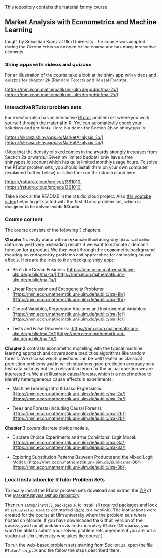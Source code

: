 This repository contains the material for my course

## Market Analysis with Econometrics and Machine Learning

taught by Sebastian Kranz at Ulm University. The course was adapted during the Corona crisis as an open online course and has many interactive elements.

### Shiny apps with videos and quizzes

For an illustration of the course take a look at the shiny app with videos and quizzes for chapter 2b (Random Forests and Causal Forests):

[https://mm.econ.mathematik.uni-ulm.de/public/ma-2b/](https://mm.econ.mathematik.uni-ulm.de/public/ma-2b/)

### Interactive RTutor problem sets

Each section also has an interactive [RTutor](https://skranz.github.io/RTutor/) problem set where you work yourself through the material in R. You can automatically check your solutions and get hints. Here is a demo for Section 2b on shinyapps.io:

[https://skranz.shinyapps.io/MarketAnalysis_2b/](https://skranz.shinyapps.io/MarketAnalysis_2b/)

(Note that the density of xkcd comics in the awards strongly increases from Section 2a onwards.) Given my limited budget I only have a free shinyapps.io account which has quite limited monthly usage hours. To solve the RTutor problem sets, you should install them on your own computer (explained further below) or solve them on the rstudio cloud here:

[https://rstudio.cloud/project/1361010](https://rstudio.cloud/project/1361010)

Take a look at the README in the rstudio cloud project. Also [this youtube video](http://www.youtube.com/watch?v=_yUX5erDozQ&t=1m7s) helps to get started with the first RTutor problem set, which is designed to be solved inside RStudio.

### Course content

The course consists of the following 3 chapters.

**Chapter 1** directly starts with an example illustrating why historical sales data may yield very misleading results if we want to estimate a demand function for a product. We then work through the econometric background focusing on endogeniety problems and approaches for estimating causal effects. Here are the links to the video quiz shiny apps:

  - Bob's Ice Cream Business: [https://mm.econ.mathematik.uni-ulm.de/public/ma-1a/](https://mm.econ.mathematik.uni-ulm.de/public/ma-1a/)

  - Linear Regression and Endogeneity Problems: [https://mm.econ.mathematik.uni-ulm.de/public/ma-1b/](https://mm.econ.mathematik.uni-ulm.de/public/ma-1b/)

  - Control Variables, Regression Anatomy and Instrumental Variables: [https://mm.econ.mathematik.uni-ulm.de/public/ma-1c/](https://mm.econ.mathematik.uni-ulm.de/public/ma-1c/)
  
  - Tests and False Discoveries: [https://mm.econ.mathematik.uni-ulm.de/public/ma-1d/](https://mm.econ.mathematik.uni-ulm.de/public/ma-1d/)
  

**Chapter 2** contrasts econometric modelling with the typical machine learning approach and covers some prediction algorithms like random forests. We discuss which questions can be well treated as classical prediction problems and in which situations good prediction accuracy on a test data set may not be a relevant criterion for the actual question we are interested in. We also illustrate causal forests, which is a novel method to identify heterogeneous causal effects in experiments.

  - Machine Learning Intro & Lasso Regressions: [https://mm.econ.mathematik.uni-ulm.de/public/ma-2a/](https://mm.econ.mathematik.uni-ulm.de/public/ma-2a/)

  - Trees and Forests (including Causal Forests): [https://mm.econ.mathematik.uni-ulm.de/public/ma-2b/](https://mm.econ.mathematik.uni-ulm.de/public/ma-2b/)


**Chapter 3** covers discrete choice models.

  - Discrete Choice Experiments and the Conditional Logit Model: [https://mm.econ.mathematik.uni-ulm.de/public/ma-3a/](https://mm.econ.mathematik.uni-ulm.de/public/ma-3a/)

  - Exploring Substitution Patterns Between Products and the Mixed Logit Model: [https://mm.econ.mathematik.uni-ulm.de/public/ma-3b/](https://mm.econ.mathematik.uni-ulm.de/public/ma-3b/)

### Local Installation for RTutor Problem Sets

To locally install the RTutor problem sets download and extract the [ZIP](https://github.com/skranz/MarketAnalysis/archive/master.zip) of the [MarketAnalysis Github repository](https://github.com/skranz/MarketAnalysis).

Then run `setup/install_packages.R` to install all required packages and look at `setup/setup.html` to get started ([here](http://econ.mathematik.uni-ulm.de/marketanalysis/setup.html) is a weblink). The instructions were created for the course at Ulm university where the problem sets where hosted on Moodle. If you have downloaded the Github version of the course, you find all problem sets in the directory `RTutor` (Of course, you won't be able to submit your solved problem sets anywhere if you are not a student at Ulm University who takes the course.)

To run the web-based problem sets starting from Section `2a`, open the file `RTutor/run_ps.R` and the follow the steps described there.
